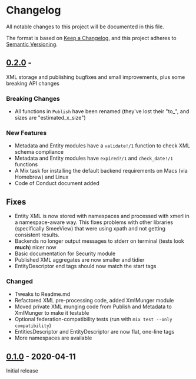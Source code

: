 # Changelog
All notable changes to this project will be documented in this file.

The format is based on [Keep a Changelog](https://keepachangelog.com/en/1.0.0/),
and this project adheres to [Semantic Versioning](https://semver.org/spec/v2.0.0.html).

## [0.2.0] - 
XML storage and publishing bugfixes and small improvements, plus some breaking API changes

### Breaking Changes
* All functions in `Publish` have been renamed (they've lost their "to_", and sizes are "estimated_x_size")

### New Features
- Metadata and Entity modules have a `validate!/1` function to check XML schema compliance
- Metadata and Entity modules have `expired?/1` and `check_date!/1` functions
- A Mix task for installing the default backend requirements on Macs (via Homebrew) and Linux
- Code of Conduct document added

## Fixes
- Entity XML is now stored with namespaces and processed with xmerl in a namespace-aware way. This fixes problems with
  other libraries (specifically SmeeView) that were using xpath and not getting consistent results.
- Backends no longer output messages to stderr on terminal (tests look **much**) nicer now
- Basic documentation for Security module
- Published XML aggregates are now smaller and tidier
- EntityDescriptor end tags should now match the start tags

### Changed
- Tweaks to Readme.md
- Refactored XML pre-processing code, added XmlMunger module
- Moved private XML munging code from Publish and Metadata to XmlMunger to make it testable
- Optional federation-compatibility tests (run with `mix test --only compatibility`)
- EntitiesDescriptor and EntityDescriptor are now flat, one-line tags
- More namespaces are available



## [0.1.0] - 2020-04-11
Initial release

[0.2.0]: https://github.com/Digital-Identity-Labs/smee/compare/0.1.0...0.2.0
[0.1.0]: https://github.com/Digital-Identity-Labs/smee/compare/releases/tag/0.1.0
